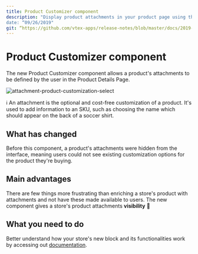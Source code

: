 ```yaml
---
title: Product Customizer component
description: "Display product attachments in your product page using the Product Customizer component.”
date: “09/26/2019"
git: “https://github.com/vtex-apps/release-notes/blob/master/docs/2019-week-37/seo-strategies.md”
---
```


# Product Customizer component 

The new Product Customizer component allows a product's attachments to be defined by the user in the Product Details Page.

![attachment-product-customization-select](https://user-images.githubusercontent.com/52087100/65711995-707f6e00-e06c-11e9-8faa-43aecfed3e51.png)

:information_source: An attachment is the optional and cost-free customization of a product. It's used to add information to an SKU, such as choosing the name which should appear on the back of a soccer shirt.

## What has changed

Before this component, a product's attachments were hidden from the interface, meaning users could not see existing customization options for the product they're buying. 

## Main advantages

There are few things more frustrating than enriching a store's product with attachments and not have these made available to users. The new component gives a store's product attachments **visibility** :tada: 

## What you need to do

Better understand how your store's new block and its functionalities work by accessing out [documentation]().
